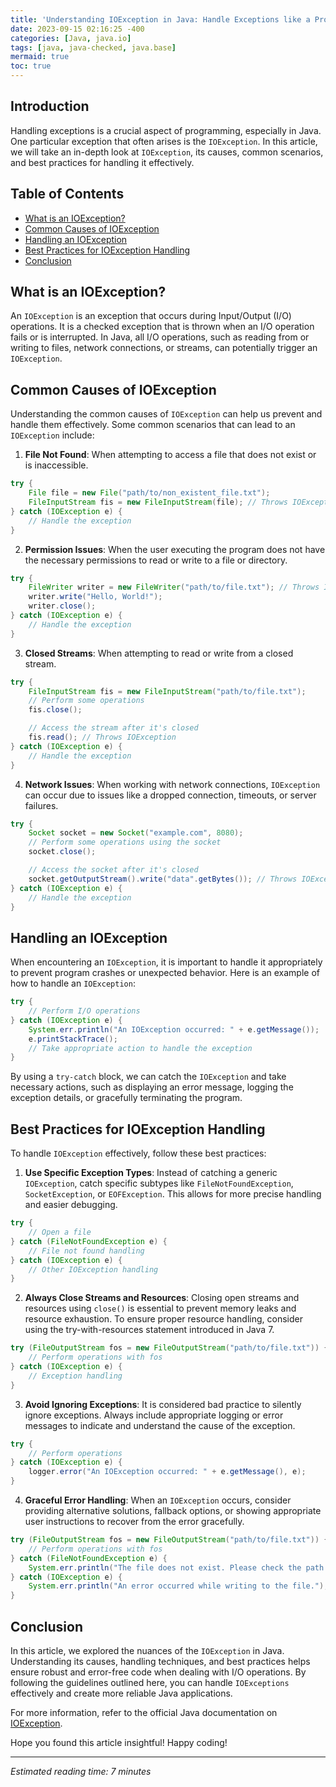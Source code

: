 ```yaml
---
title: 'Understanding IOException in Java: Handle Exceptions like a Pro'
date: 2023-09-15 02:16:25 -400
categories: [Java, java.io]
tags: [java, java-checked, java.base]
mermaid: true
toc: true
---
```



## Introduction

Handling exceptions is a crucial aspect of programming, especially in Java. One particular exception that often arises is the `IOException`. In this article, we will take an in-depth look at `IOException`, its causes, common scenarios, and best practices for handling it effectively.

## Table of Contents

- [What is an IOException?](#what-is-an-ioexception)
- [Common Causes of IOException](#common-causes-of-ioexception)
- [Handling an IOException](#handling-an-ioexception)
- [Best Practices for IOException Handling](#best-practices-for-ioexception-handling)
- [Conclusion](#conclusion)

## What is an IOException?

An `IOException` is an exception that occurs during Input/Output (I/O) operations. It is a checked exception that is thrown when an I/O operation fails or is interrupted. In Java, all I/O operations, such as reading from or writing to files, network connections, or streams, can potentially trigger an `IOException`.

## Common Causes of IOException

Understanding the common causes of `IOException` can help us prevent and handle them effectively. Some common scenarios that can lead to an `IOException` include:

1. **File Not Found**: When attempting to access a file that does not exist or is inaccessible. 

```java
try {
    File file = new File("path/to/non_existent_file.txt");
    FileInputStream fis = new FileInputStream(file); // Throws IOException
} catch (IOException e) {
    // Handle the exception
}
```

2. **Permission Issues**: When the user executing the program does not have the necessary permissions to read or write to a file or directory.

```java
try {
    FileWriter writer = new FileWriter("path/to/file.txt"); // Throws IOException
    writer.write("Hello, World!");
    writer.close();
} catch (IOException e) {
    // Handle the exception
}
```

3. **Closed Streams**: When attempting to read or write from a closed stream.

```java
try {
    FileInputStream fis = new FileInputStream("path/to/file.txt");
    // Perform some operations
    fis.close();

    // Access the stream after it's closed
    fis.read(); // Throws IOException
} catch (IOException e) {
    // Handle the exception
}
```

4. **Network Issues**: When working with network connections, `IOException` can occur due to issues like a dropped connection, timeouts, or server failures.

```java
try {
    Socket socket = new Socket("example.com", 8080);
    // Perform some operations using the socket
    socket.close();

    // Access the socket after it's closed
    socket.getOutputStream().write("data".getBytes()); // Throws IOException
} catch (IOException e) {
    // Handle the exception
}
```

## Handling an IOException

When encountering an `IOException`, it is important to handle it appropriately to prevent program crashes or unexpected behavior. Here is an example of how to handle an `IOException`:

```java
try {
    // Perform I/O operations
} catch (IOException e) {
    System.err.println("An IOException occurred: " + e.getMessage());
    e.printStackTrace();
    // Take appropriate action to handle the exception
}
```

By using a `try-catch` block, we can catch the `IOException` and take necessary actions, such as displaying an error message, logging the exception details, or gracefully terminating the program.

## Best Practices for IOException Handling

To handle `IOException` effectively, follow these best practices:

1. **Use Specific Exception Types**: Instead of catching a generic `IOException`, catch specific subtypes like `FileNotFoundException`, `SocketException`, or `EOFException`. This allows for more precise handling and easier debugging.

```java
try {
    // Open a file
} catch (FileNotFoundException e) {
    // File not found handling
} catch (IOException e) {
    // Other IOException handling
}
```

2. **Always Close Streams and Resources**: Closing open streams and resources using `close()` is essential to prevent memory leaks and resource exhaustion. To ensure proper resource handling, consider using the try-with-resources statement introduced in Java 7.

```java
try (FileOutputStream fos = new FileOutputStream("path/to/file.txt")) {
    // Perform operations with fos
} catch (IOException e) {
    // Exception handling
}
```

3. **Avoid Ignoring Exceptions**: It is considered bad practice to silently ignore exceptions. Always include appropriate logging or error messages to indicate and understand the cause of the exception.

```java
try {
    // Perform operations
} catch (IOException e) {
    logger.error("An IOException occurred: " + e.getMessage(), e);
}
```

4. **Graceful Error Handling**: When an `IOException` occurs, consider providing alternative solutions, fallback options, or showing appropriate user instructions to recover from the error gracefully.

```java
try (FileOutputStream fos = new FileOutputStream("path/to/file.txt")) {
    // Perform operations with fos
} catch (FileNotFoundException e) {
    System.err.println("The file does not exist. Please check the path.");
} catch (IOException e) {
    System.err.println("An error occurred while writing to the file.");
}
```

## Conclusion

In this article, we explored the nuances of the `IOException` in Java. Understanding its causes, handling techniques, and best practices helps ensure robust and error-free code when dealing with I/O operations. By following the guidelines outlined here, you can handle `IOExceptions` effectively and create more reliable Java applications.

For more information, refer to the official Java documentation on [IOException](https://docs.oracle.com/en/java/javase/11/docs/api/java.base/java/io/IOException.html).

Hope you found this article insightful! Happy coding!

---
*Estimated reading time: 7 minutes*